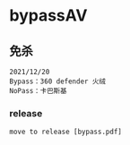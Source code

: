 # bypassAV
## 免杀
	2021/12/20
	Bypass：360 defender 火绒 
	NoPass：卡巴斯基
### release
	move to release [bypass.pdf]
	